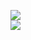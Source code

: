 [![](https://img.shields.io/badge/Made%20With-Github%20Spray-lightgrey.svg?style=for-the-badge&logo=github)](https://github.com/Annihil/github-spray#3178)  
[![](https://i.imgur.com/2DrTn0Z.gif)](https://github.com/Annihil/github-spray)